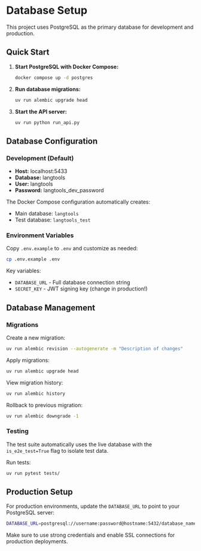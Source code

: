 # Database Setup

This project uses PostgreSQL as the primary database for development and production.

## Quick Start

1. **Start PostgreSQL with Docker Compose:**

   ```bash
   docker compose up -d postgres
   ```

2. **Run database migrations:**

   ```bash
   uv run alembic upgrade head
   ```

3. **Start the API server:**
   ```bash
   uv run python run_api.py
   ```

## Database Configuration

### Development (Default)

- **Host:** localhost:5433
- **Database:** langtools
- **User:** langtools
- **Password:** langtools_dev_password

The Docker Compose configuration automatically creates:

- Main database: `langtools`
- Test database: `langtools_test`

### Environment Variables

Copy `.env.example` to `.env` and customize as needed:

```bash
cp .env.example .env
```

Key variables:

- `DATABASE_URL` - Full database connection string
- `SECRET_KEY` - JWT signing key (change in production!)

## Database Management

### Migrations

Create a new migration:

```bash
uv run alembic revision --autogenerate -m "Description of changes"
```

Apply migrations:

```bash
uv run alembic upgrade head
```

View migration history:

```bash
uv run alembic history
```

Rollback to previous migration:

```bash
uv run alembic downgrade -1
```

### Testing

The test suite automatically uses the live database with the `is_e2e_test=True` flag to isolate test data.

Run tests:

```bash
uv run pytest tests/
```

## Production Setup

For production environments, update the `DATABASE_URL` to point to your PostgreSQL server:

```bash
DATABASE_URL=postgresql://username:password@hostname:5432/database_name
```

Make sure to use strong credentials and enable SSL connections for production deployments.

